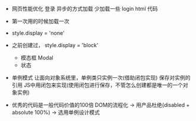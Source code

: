 - 网页性能优化
  登录 异步的方式加载 少加载一些 login html 代码
- 第一次用的时候加载一次
- style.display = 'none'
- 之前创建过， style.display = 'block'
  - 模态框 Modal
  - 状态

- 单例模式 让面向对象系统里，单例类只实例一次(借助闭包实现)
  保存对实例的引用 JS中用闭包来实现(使用闭包进行保存，不管怎么创建都是唯一的一个对象实例)
- 优秀的代码是一般代码价值的100倍
  DOM的流程化 -> 用产品杜绝(disabled + absolute 100%) -> 选用单例设计模式
